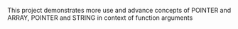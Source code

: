 This project demonstrates more use and advance concepts of POINTER and ARRAY, POINTER and STRING in context of function arguments
